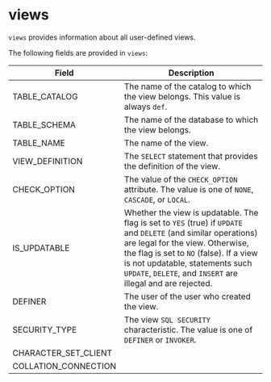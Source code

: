 # views

`views` provides information about all user-defined views.

The following fields are provided in `views`:

| **Field**            | **Description**                                              |
| -------------------- | ------------------------------------------------------------ |
| TABLE_CATALOG        | The name of the catalog to which the view belongs. This value is always `def`. |
| TABLE_SCHEMA         | The name of the database to which the view belongs.          |
| TABLE_NAME           | The name of the view.                                        |
| VIEW_DEFINITION      | The `SELECT` statement that provides the definition of the view. |
| CHECK_OPTION         | The value of the `CHECK_OPTION` attribute. The value is one of `NONE`, `CASCADE`, or `LOCAL`. |
| IS_UPDATABLE         | Whether the view is updatable. The flag is set to `YES` (true) if `UPDATE` and `DELETE` (and similar operations) are legal for the view. Otherwise, the flag is set to `NO` (false). If a view is not updatable, statements such `UPDATE`, `DELETE`, and `INSERT` are illegal and are rejected. |
| DEFINER              | The user of the user who created the view.                   |
| SECURITY_TYPE        | The view `SQL SECURITY` characteristic. The value is one of `DEFINER` or `INVOKER`. |
| CHARACTER_SET_CLIENT |                                                              |
| COLLATION_CONNECTION |                                                              |

